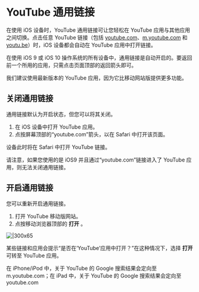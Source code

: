 # YouTube 通用链接

在使用 iOS 设备时，YouTube 通用链接可让您轻松在 YouTube 应用与其他应用之间切换。点击任意 YouTube 链接（包括 [youtube.com](https://youtube.com/)、[m.youtube.com](https://m.youtube.com/) 和 [youtu.be](https://youtu.be/)）时，iOS 设备都会自动在 YouTube 应用中打开链接。

在使用 iOS 9 或 iOS 10 操作系统的所有设备中，通用链接是自动开启的。要返回前一个所用的应用，只需点击页面顶部的返回箭头即可。

我们建议使用最新版本的 YouTube 应用，因为它比移动网站版提供更多功能。

## 关闭通用链接

通用链接默认为开启状态，但您可以将其关闭。

1. 在 iOS 设备中打开 YouTube 应用。
2. 点按屏幕顶部的“youtube.com”箭头，以在 Safari 中打开该页面。

设备此时将在 Safari 中打开 YouTube 链接。

请注意，如果您使用的是 iOS9 并且通过“youtube.com”链接进入了 YouTube 应用，则无法关闭通用链接。

## 开启通用链接

您可以重新开启通用链接。

1. 打开 YouTube 移动版网站。
2. 点按移动浏览器顶部的 **打开** 。

![|300x65](https://lh3.googleusercontent.com/Y7RGKUpNW3WwlS9zzsP8bW4W3M9-7vQYin4HceOml94KaUJD8ig2b3umazmBloD9jTI=w300)

某些链接和应用会提示“是否在‘YouTube’应用中打开？”在这种情况下，选择 **打开** 可转至 YouTube 应用。

在 iPhone/iPod 中，关于 YouTube 的 Google 搜索结果会定向至 m.youtube.com；在 iPad 中，关于 YouTube 的 Google 搜索结果会定向至 youtube.com